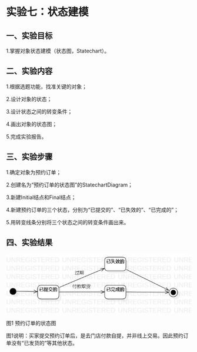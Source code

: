 # 实验七：状态建模

## 一、实验目标

1.掌握对象状态建模（状态图，Statechart）。



## 二、实验内容

1.根据选题功能，找准关键的对象；

2.设计对象的状态；

3.设计状态之间的转变条件；

4.画出对象的状态图；

5.完成实验报告。



## 三、实验步骤

1.确定对象为预约订单；

2.创建名为“预约订单的状态图”的StatechartDiagram；

3.新建Initial结点和Final结点；

4.新建预约订单的三个状态，分别为“已提交的”、“已失效的”、“已完成的”；

5.用转变线条分别将三个状态之间的转变条件画出来。



## 四、实验结果

![预约订单的状态图](./lab7_StatechartDiagram.jpg)    

图1 预约订单的状态图

图1说明：买家提交预约订单后，是去门店付款自提，并非线上交易。因此预约订单没有“已发货的”等其他状态。